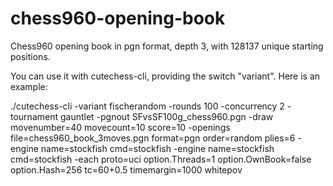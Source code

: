 chess960-opening-book
=====================

Chess960 opening book in pgn format, depth 3, with 128137 unique starting positions.

You can use it with cutechess-cli, providing the switch "variant". Here is an example:

./cutechess-cli -variant fischerandom -rounds 100 -concurrency 2 -tournament gauntlet -pgnout SFvsSF100g_chess960.pgn -draw movenumber=40 movecount=10 score=10 -openings file=chess960_book_3moves.pgn format=pgn order=random plies=6 -engine name=stockfish cmd=stockfish -engine name=stockfish cmd=stockfish -each proto=uci option.Threads=1 option.OwnBook=false option.Hash=256 tc=60+0.5 timemargin=1000 whitepov
